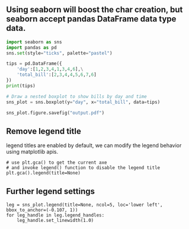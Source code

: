 ## Using seaborn will boost the char creation, but seaborn accept pandas DataFrame data type data.

```python
import seaborn as sns
import pandas as pd
sns.set(style="ticks", palette="pastel")

tips = pd.DataFrame({
	'day':[1,2,3,4,1,3,4,6],\
	'total_bill':[2,3,4,4,5,6,7,6]
})
print(tips)

# Draw a nested boxplot to show bills by day and time
sns_plot = sns.boxplot(y="day", x="total_bill", data=tips)	   

sns_plot.figure.savefig("output.pdf")
```

## Remove legend title
legend titles are enabled by default, we can modify the legend behavior using matplotlib apis.

```python3
# use plt.gca() to get the current axe 
# and invoke legend() function to disable the legend title
plt.gca().legend(title=None) 
```


## Further legend settings
```python3
leg = sns_plot.legend(title=None, ncol=5, loc='lower left', bbox_to_anchor=(-0.107, 1))
for leg_handle in leg.legend_handles:
	leg_handle.set_linewidth(1.0)
```
